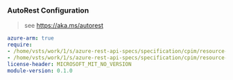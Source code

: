 ### AutoRest Configuration

> see https://aka.ms/autorest

``` yaml
azure-arm: true
require:
- /home/vsts/work/1/s/azure-rest-api-specs/specification/cpim/resource-manager/readme.md
- /home/vsts/work/1/s/azure-rest-api-specs/specification/cpim/resource-manager/readme.go.md
license-header: MICROSOFT_MIT_NO_VERSION
module-version: 0.1.0

```